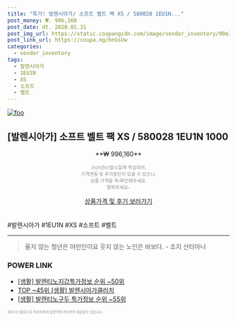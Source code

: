 ```yaml
--- 
title: "특가! 발렌시아가/ 소프트 벨트 팩 XS / 580028 1EU1N..." 
post_money: ₩. 996,160 
post_date: dt. 2020.01.31 
post_img_url: https://static.coupangcdn.com/image/vendor_inventory/90e3/228308a7f34360b29b9315147b272dd51e97dc1b1f8e6a1844fae820582b.jpg 
post_link_url: https://coupa.ng/bnGsUw 
categories: 
  - vendor_inventory 
tags: 
  - 발렌시아가 
  - 1EU1N 
  - XS 
  - 소프트 
  - 벨트 
--- 
```

[![foo](https://static.coupangcdn.com/image/vendor_inventory/90e3/228308a7f34360b29b9315147b272dd51e97dc1b1f8e6a1844fae820582b.jpg)](https://coupa.ng/bnGsUw) 

## [발렌시아가] 소프트 벨트 팩 XS / 580028 1EU1N 1000 
<p style="text-align: center;">**₩ 996,160**</p> 
<p style="text-align: center;"><span style="color: #898c8f; font-family: Georgia,Times,serif; font-size: 0.75em;">2020년01월31일에 작성되어, <br>가격변동 및 추가할인이 있을 수 있으니,<br> 상품 가격을 꼭!확인해주세요.<br>행복하세요~</span> 
</p>	 
<div markdown="0" style="text-align: center;"><a href="https://coupa.ng/bnGsUw" class="btn btn--success">상품가격 및 후기 보러가기</a></div> 
<br><br> 
  #발렌시아가 #1EU1N #XS #소프트 #벨트 
<hr> 

> 울지 않는 청년은 야만인이요 웃지 않는 노인은 바보다. - 조지 산타아나 


### POWER LINK

* <a href="https://blog.naver.com/fasyy4321/221772099231" target="_blank"> [생활] 발렌티노지갑특가정보 순위 ~50위</a>
* <a href="https://blog.naver.com/fasyy4321/221782996208" target="_blank"> TOP ~45위 [생활] 발렌시아가클러치</a>
* <a href="https://blog.naver.com/sakai111/221777850794" target="_blank"> [생활] 발렌티노구두 특가정보 순위 ~55위</a>

<span style="color: #898c8f; font-family: Georgia,Times,serif; font-size: 0.55em;">파트너스활동으로 작성자에게 일정액의 커미션이 제공될수 있습니다.</span> 
